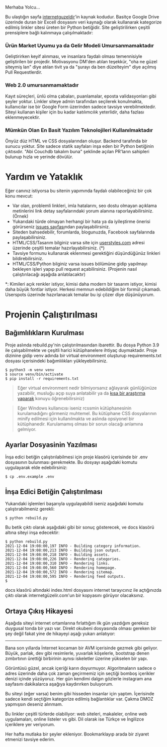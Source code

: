 Merhaba Yolcu...

Bu ulaştığın sayfa [internetguzeldir](https://internetguzeldir.com)'in kaynak kodudur. Basitçe Google Drive üzerinde duran bir Excell dosyasını veri kaynağı olarak kullanarak kategorize edilmiş linkler sitesi üreten bir Python betiğidir. Site geliştirilirken çeşitli prensiplere bağlı kalınmaya çalışılmaktadır:

### Ürün Market Uyumu ya da Gelir Modeli Umursanmamaktadır ###

Geliştirirken keyif alınması, ve insanlara faydalı olması temennisiyle geliştirilen bir projedir. Motivasyonu DM'den atılan teşekkür, "oha ne güzel siteymiş lan" diye atılan tivit ya da "şurayı da ben düzelteyim" diye açılmış Pull Requestlerdir.

### Web 2.0 umursanmamaktadır ###

Kayıt süreçleri, ünlü olma çabaları, puanlamalar, eposta validasyonları gibi şeyler yoktur. Linkler siteye admin tarafından seçilerek konulmakta, kullanıcılar ise bir Google Form üzerinden sadece tavsiye verebilmektedir. Siteyi kullanan kişiler için bu kadar katılımcılık yeterlidir, daha fazlası eklenmeyecektir.

###  Mümkün Olan En Basit Yazılım Teknolojileri Kullanılmaktadır ###

Önyüz düz HTML ve CSS dosyalarından oluşur. Backend tarafında bir sunucu yoktur. Site sadece statik sayfaları inşa eden bir Python betiğinin çıktısıdır. "Abi Couchdb takalım buna" şeklinde açılan PR'ların sahipleri bulunup hızla ve yerinde dövülür.

# Yardım ve Yataklık # 

Eğer canınız istiyorsa bu sitenin yapımında faydalı olabileceğiniz bir çok konu mevcut:

 - Var olan, problemli linkleri, imla hatalarını, seo dostu olmayan açıklama metinlerini link detay sayfalarındaki yorum alanına raporlayabilirsiniz. (Örnek)
 - Yukarıdaki türde olmayan herhangi bir hata ya da iyileştirme önerisi görürseniz [issues sayfası](https://github.com/miratcan/internetguzeldir/issues)ndan paylaşabilirsiniz.
 - Siteden bahsedebilir, forumlarda, blogunuzda, Facebook sayfalarında paylaşabilirsiniz. 
 - HTML/CSS/Tasarım bilginiz varsa site için [userstyles.com](https://userstyles.org/) adresi üzerinde çeşitli temalar hazırlayabilirsiniz. (*)
 - Tavsiye formunu kullanarak eklenmesi gerektiğini düşündüğünüz linkleri bildirebilirsiniz.
 - HTML/CSS/Python bilginiz varsa issues bölümüne gidip yapılmayı bekleyen işleri yapıp pull request açabilirsiniz. (Projenin nasıl çalıştırılacağı aşağıda anlatılacaktır)

\*: Kimileri açık renkler istiyor, kimisi daha modern bir tasarım istiyor, kimisi daha büyük fontlar istiyor. Herkesi memnun edebildiğim bir formül çıkamadı. Userspots üzerinde hazırlanacak temalar bu işi çözer diye düşünüyorum.

# Projenin Çalıştırılması #

## Bağımlılıkların Kurulması ##

Proje aslında rebuild.py'nin çalıştırılmasından ibarettir. Bu dosya Python 3.9 ile çalışabilmekte ve çeşitli harici kütüphanelere ihtiyaç duymaktadır. Proje dizinine gidip venv adında bir virtual environment oluşturup requirements.txt dosyası içerisindeki bağımlılıkları yükleyebilirsiniz.

    $ python3 -m venv venv
    $ source venv/bin/activate
    $ pip install -r requirements.txt

> Eğer virtual environment nedir bilmiyorsanız ağlayarak günlüğünüze yazabilir, musluğu açıp suya anlatabilir ya da [kısa bir araştırma yaparak](https://letmegooglethat.com/?q=python+virtual+environment+nedir) konuyu öğrenebilirsiniz)

> Eğer Windows kullanıcısı iseniz rcssmin kütüphanesinin kurulamadığını görmeniz muhtemel. Bu kütüphane CSS dosyalarının minify edilmesi için kullanılmakta ve aslında opsiyonel bir kütüphanedir. Kurulamamış olması bir sorun olacağı anlamına gelmiyor.

## Ayarlar Dosyasinin Yazılması ## 

İnşa edici betiğin çalıştırılabilmesi için proje klasörü içerisinde bir .env dosyasının bulunması gerekmekte. Bu dosyayı aşağıdaki komutu uygulayarak elde edebilirsiniz:

    $ cp .env.example .env

## İnşa Edici Betiğin Çalıştırılması ## 

Yukarıdaki işlemleri başarıyla uygulayabildi iseniz aşağıdaki komutu çalıştırabilmeniz gerekli:

    $ python rebuild.py

Bu betik çıktı olarak aşağıdaki gibi bir sonuç gösterecek, ve docs klasörü altına siteyi inşa edecektir:

    $ python rebuild.py
    2021-12-04 19:08:00,197 INFO - Building category information.
    2021-12-04 19:08:00,213 INFO - Building json output.
    2021-12-04 19:08:00,218 INFO - Building assets.
    2021-12-04 19:08:00,226 INFO - Rendering categories.
    2021-12-04 19:08:00,310 INFO - Rendering links.
    2021-12-04 19:08:00,560 INFO - Rendering homepage.
    2021-12-04 19:08:00,572 INFO - Rendering sitemap.
    2021-12-04 19:08:00,595 INFO - Rendering feed outputs.
    $ 

docs klasörü altındaki index.html dosyasını internet tarayıcınız ile açtığınızda çıktı olarak internetgüzelir.com'un bir kopyasını görüyor olacaksınız.

## Ortaya Çıkış Hikayesi ## 

Aşağıda siteyi internet ortamlarına fırlattığım ilk gün yazdığım gereksiz duygusal tonda bir yazı var. Direkt okubeni dosyasında olması gereken bir şey değil fakat yine de hikayeyi aşağı yukarı anlatıyor:

----

Bana son yıllarda İnternet kocaman bir AVM içerisinde gezmek gibi geliyor. Büyük, parlak, dev gibi resimlerle, yuvarlak köşelerle, bootstrap denen zımbırtının ürettiği birbirinin aynısı iskeletler üzerine yükselen bir yapı.

Görüntüsü güzel, ancak içeriği karın doyurmuyor. Algoritmaların sadece o adres üzerinde daha çok zaman geçirmemiz için seçtiği bomboş içerikler denizi içinde yüzüyoruz. Her gün kendimi dalgın gözlerle instagram ana sayfasını dakikalarca aşağıya kaydırırken buluyorum.

Bu siteyi (eğer varsa) benim gibi hisseden insanlar için yaptım. İçerisinde sadece kendi seçtiğim kategorize edilmiş bağlantıklar var. Çakma DMOZ yapmışsın deseniz alınmam.

Bu linkler çeşitli türlerde olabiliyor: web siteleri, makaleler, online web uygulamaları, online listeler vs gibi. Dil olarak ise Türkçe ve İngilizce içeriklere yer veriyorum.

Her hafta mutlaka bir şeyler ekleniyor. Bookmarklayıp arada bir ziyaret etmenizi tavsiye ederim.
